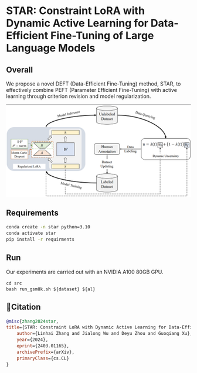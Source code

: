 # STAR: Constraint LoRA with Dynamic Active Learning for Data-Efficient Fine-Tuning of Large Language Models

## Overall

We propose a novel DEFT (Data-Efficient Fine-Tuning) method, STAR, to effectively combine PEFT (Parameter Efficient Fine-Tuning) with active learning through criterion revision and model regularization.

<p align="center"><img src='./assets/framework.png'  width=550> </p>

## Requirements
```bash
conda create -n star python=3.10
conda activate star
pip install -r requirments
```

## Run
Our experiments are carried out with an NVIDIA A100 80GB GPU.
```
cd src
bash run_gsm8k.sh ${dataset} ${al}
```

## 📖Citation

```bibtex
@misc{zhang2024star,
title={STAR: Constraint LoRA with Dynamic Active Learning for Data-Efficient Fine-Tuning of Large Language Models},
    author={Linhai Zhang and Jialong Wu and Deyu Zhou and Guoqiang Xu},
    year={2024},
    eprint={2403.01165},
    archivePrefix={arXiv},
    primaryClass={cs.CL}
}
```
